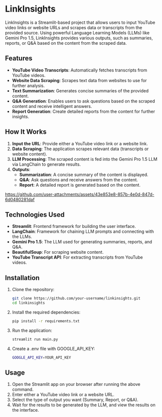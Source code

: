 # LinkInsights

LinkInsights is a Streamlit-based project that allows users to input YouTube video links or website URLs and scrapes data or transcripts from the provided source. Using powerful Language Learning Models (LLMs) like Gemini Pro 1.5, LinkInsights provides various outputs, such as summaries, reports, or Q&A based on the content from the scraped data.

## Features

- **YouTube Video Transcripts**: Automatically fetches transcripts from YouTube videos.
- **Website Data Scraping**: Scrapes text data from websites to use for further analysis.
- **Text Summarization**: Generates concise summaries of the provided content.
- **Q&A Generation**: Enables users to ask questions based on the scraped content and receive intelligent answers.
- **Report Generation**: Create detailed reports from the content for further insights.

## How It Works

1. **Input the URL**: Provide either a YouTube video link or a website link.
2. **Data Scraping**: The application scrapes relevant data (transcripts or website content).
3. **LLM Processing**: The scraped content is fed into the Gemini Pro 1.5 LLM via LangChain to generate results.
4. **Outputs**: 
    - **Summarization**: A concise summary of the content is displayed.
    - **Q&A**: Ask questions and receive answers from the content.
    - **Report**: A detailed report is generated based on the content.
  



https://github.com/user-attachments/assets/43e853e8-857b-4e0d-847d-6d0480281daf


## Technologies Used

- **Streamlit**: Frontend framework for building the user interface.
- **LangChain**: Framework for chaining LLM prompts and connecting with the LLMs.
- **Gemini Pro 1.5**: The LLM used for generating summaries, reports, and Q&A.
- **BeautifulSoup**: For scraping website content.
- **YouTube Transcript API**: For extracting transcripts from YouTube videos.

## Installation

1. Clone the repository:

   ```bash
   git clone https://github.com/your-username/linkinsights.git
   cd linkinsights
   ```

2. Install the required dependencies:

   ```bash
   pip install -r requirements.txt
   ```

3. Run the application:

   ```bash
   streamlit run main.py
   ```
4. Create a .env file with  GOOGLE_API_KEY:
   ```bash
   GOOGLE_API_KEY=YOUR_API_KEY
   ```

## Usage

1. Open the Streamlit app on your browser after running the above command.
2. Enter either a YouTube video link or a website URL.
3. Select the type of output you want (Summary, Report, or Q&A).
4. Wait for the results to be generated by the LLM, and view the results on the interface.

